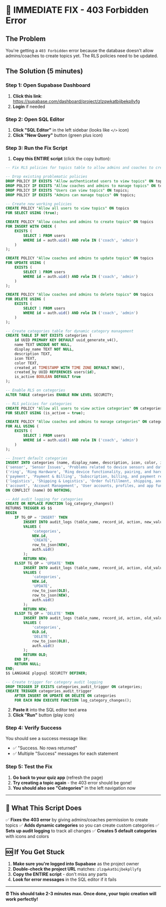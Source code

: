# 🚨 IMMEDIATE FIX - 403 Forbidden Error

## The Problem
You're getting a `403 Forbidden` error because the database doesn't allow admins/coaches to create topics yet. The RLS policies need to be updated.

## The Solution (5 minutes)

### Step 1: Open Supabase Dashboard
1. **Click this link**: https://supabase.com/dashboard/project/zlzqwkatbijbekpllyfg
2. **Login** if needed

### Step 2: Open SQL Editor
1. **Click "SQL Editor"** in the left sidebar (looks like `</>`  icon)
2. **Click "New Query"** button (green plus icon)

### Step 3: Run the Fix Script
1. **Copy this ENTIRE script** (click the copy button):

```sql
-- Fix RLS policies for topics table to allow admins and coaches to create/edit topics

-- Drop existing problematic policies
DROP POLICY IF EXISTS "Allow authenticated users to view topics" ON topics;
DROP POLICY IF EXISTS "Allow coaches and admins to manage topics" ON topics;
DROP POLICY IF EXISTS "Users can view topics" ON topics;
DROP POLICY IF EXISTS "Admins can manage topics" ON topics;

-- Create new working policies
CREATE POLICY "Allow all users to view topics" ON topics
FOR SELECT USING (true);

CREATE POLICY "Allow coaches and admins to create topics" ON topics
FOR INSERT WITH CHECK (
    EXISTS (
        SELECT 1 FROM users 
        WHERE id = auth.uid() AND role IN ('coach', 'admin')
    )
);

CREATE POLICY "Allow coaches and admins to update topics" ON topics
FOR UPDATE USING (
    EXISTS (
        SELECT 1 FROM users 
        WHERE id = auth.uid() AND role IN ('coach', 'admin')
    )
);

CREATE POLICY "Allow coaches and admins to delete topics" ON topics
FOR DELETE USING (
    EXISTS (
        SELECT 1 FROM users 
        WHERE id = auth.uid() AND role IN ('coach', 'admin')
    )
);

-- Create categories table for dynamic category management
CREATE TABLE IF NOT EXISTS categories (
    id UUID PRIMARY KEY DEFAULT uuid_generate_v4(),
    name TEXT UNIQUE NOT NULL,
    display_name TEXT NOT NULL,
    description TEXT,
    icon TEXT,
    color TEXT,
    created_at TIMESTAMP WITH TIME ZONE DEFAULT NOW(),
    created_by UUID REFERENCES users(id),
    is_active BOOLEAN DEFAULT true
);

-- Enable RLS on categories
ALTER TABLE categories ENABLE ROW LEVEL SECURITY;

-- RLS policies for categories
CREATE POLICY "Allow all users to view active categories" ON categories
FOR SELECT USING (is_active = true);

CREATE POLICY "Allow coaches and admins to manage categories" ON categories
FOR ALL USING (
    EXISTS (
        SELECT 1 FROM users 
        WHERE id = auth.uid() AND role IN ('coach', 'admin')
    )
);

-- Insert default categories
INSERT INTO categories (name, display_name, description, icon, color, is_active) VALUES
('sensor', 'Sensor Issues', 'Problems related to device sensors and data collection', '📊', '#3B82F6', true),
('ring', 'Ring Hardware', 'Ring device functionality, pairing, and hardware issues', '💍', '#8B5CF6', true),
('payment', 'Payment & Billing', 'Subscription, billing, and payment related queries', '💳', '#10B981', true),
('logistics', 'Shipping & Logistics', 'Order fulfillment, shipping, and delivery issues', '📦', '#F59E0B', true),
('account', 'Account Management', 'User accounts, profiles, and app functionality', '👤', '#EF4444', true)
ON CONFLICT (name) DO NOTHING;

-- Add audit logging for categories
CREATE OR REPLACE FUNCTION log_category_changes()
RETURNS TRIGGER AS $$
BEGIN
    IF TG_OP = 'INSERT' THEN
        INSERT INTO audit_logs (table_name, record_id, action, new_values, changed_by)
        VALUES (
            'categories',
            NEW.id,
            'CREATE',
            row_to_json(NEW),
            auth.uid()
        );
        RETURN NEW;
    ELSIF TG_OP = 'UPDATE' THEN
        INSERT INTO audit_logs (table_name, record_id, action, old_values, new_values, changed_by)
        VALUES (
            'categories',
            NEW.id,
            'UPDATE',
            row_to_json(OLD),
            row_to_json(NEW),
            auth.uid()
        );
        RETURN NEW;
    ELSIF TG_OP = 'DELETE' THEN
        INSERT INTO audit_logs (table_name, record_id, action, old_values, changed_by)
        VALUES (
            'categories',
            OLD.id,
            'DELETE',
            row_to_json(OLD),
            auth.uid()
        );
        RETURN OLD;
    END IF;
    RETURN NULL;
END;
$$ LANGUAGE plpgsql SECURITY DEFINER;

-- Create trigger for category audit logging
DROP TRIGGER IF EXISTS categories_audit_trigger ON categories;
CREATE TRIGGER categories_audit_trigger
    AFTER INSERT OR UPDATE OR DELETE ON categories
    FOR EACH ROW EXECUTE FUNCTION log_category_changes();
```

2. **Paste it** into the SQL editor text area
3. **Click "Run"** button (play icon)

### Step 4: Verify Success
You should see a success message like:
- ✅ "Success. No rows returned" 
- ✅ Multiple "Success" messages for each statement

### Step 5: Test the Fix
1. **Go back to your quiz app** (refresh the page)
2. **Try creating a topic again** - the 403 error should be gone!
3. **You should also see "Categories"** in the left navigation now

---

## 🎯 What This Script Does

✅ **Fixes the 403 error** by giving admins/coaches permission to create topics
✅ **Adds dynamic categories** so you can create custom categories
✅ **Sets up audit logging** to track all changes
✅ **Creates 5 default categories** with icons and colors

## 🆘 If You Get Stuck

1. **Make sure you're logged into Supabase** as the project owner
2. **Double-check the project URL** matches: `zlzqwkatbijbekpllyfg`
3. **Copy the ENTIRE script** - don't miss any parts
4. **Look for error messages** in the SQL editor if it fails

---

**⏰ This should take 2-3 minutes max. Once done, your topic creation will work perfectly!** 